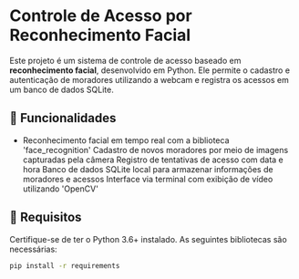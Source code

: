 # Controle de Acesso por Reconhecimento Facial

Este projeto é um sistema de controle de acesso baseado em **reconhecimento facial**, desenvolvido em Python. Ele permite o cadastro e autenticação de moradores utilizando a webcam e registra os acessos em um banco de dados SQLite.

## 📸 Funcionalidades

- Reconhecimento facial em tempo real com a biblioteca 'face_recognition'
Cadastro de novos moradores por meio de imagens capturadas pela câmera
Registro de tentativas de acesso com data e hora
Banco de dados SQLite local para armazenar informações de moradores e acessos
Interface via terminal com exibição de vídeo utilizando 'OpenCV'

## 🧰 Requisitos

Certifique-se de ter o Python 3.6+ instalado. As seguintes bibliotecas são necessárias:

```bash
pip install -r requirements
